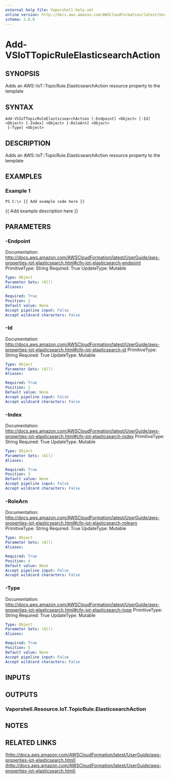 ```yaml
---
external help file: Vaporshell-help.xml
online version: http://docs.aws.amazon.com/AWSCloudFormation/latest/UserGuide/aws-properties-iot-elasticsearch.html
schema: 2.0.0
---
```


# Add-VSIoTTopicRuleElasticsearchAction

## SYNOPSIS
Adds an AWS::IoT::TopicRule.ElasticsearchAction resource property to the template

## SYNTAX

```
Add-VSIoTTopicRuleElasticsearchAction [-Endpoint] <Object> [-Id] <Object> [-Index] <Object> [-RoleArn] <Object>
 [-Type] <Object>
```

## DESCRIPTION
Adds an AWS::IoT::TopicRule.ElasticsearchAction resource property to the template

## EXAMPLES

### Example 1
```
PS C:\> {{ Add example code here }}
```

{{ Add example description here }}

## PARAMETERS

### -Endpoint
Documentation: http://docs.aws.amazon.com/AWSCloudFormation/latest/UserGuide/aws-properties-iot-elasticsearch.html#cfn-iot-elasticsearch-endpoint
PrimitiveType: String
Required: True
UpdateType: Mutable

```yaml
Type: Object
Parameter Sets: (All)
Aliases: 

Required: True
Position: 1
Default value: None
Accept pipeline input: False
Accept wildcard characters: False
```

### -Id
Documentation: http://docs.aws.amazon.com/AWSCloudFormation/latest/UserGuide/aws-properties-iot-elasticsearch.html#cfn-iot-elasticsearch-id
PrimitiveType: String
Required: True
UpdateType: Mutable

```yaml
Type: Object
Parameter Sets: (All)
Aliases: 

Required: True
Position: 2
Default value: None
Accept pipeline input: False
Accept wildcard characters: False
```

### -Index
Documentation: http://docs.aws.amazon.com/AWSCloudFormation/latest/UserGuide/aws-properties-iot-elasticsearch.html#cfn-iot-elasticsearch-index
PrimitiveType: String
Required: True
UpdateType: Mutable

```yaml
Type: Object
Parameter Sets: (All)
Aliases: 

Required: True
Position: 3
Default value: None
Accept pipeline input: False
Accept wildcard characters: False
```

### -RoleArn
Documentation: http://docs.aws.amazon.com/AWSCloudFormation/latest/UserGuide/aws-properties-iot-elasticsearch.html#cfn-iot-elasticsearch-rolearn
PrimitiveType: String
Required: True
UpdateType: Mutable

```yaml
Type: Object
Parameter Sets: (All)
Aliases: 

Required: True
Position: 4
Default value: None
Accept pipeline input: False
Accept wildcard characters: False
```

### -Type
Documentation: http://docs.aws.amazon.com/AWSCloudFormation/latest/UserGuide/aws-properties-iot-elasticsearch.html#cfn-iot-elasticsearch-type
PrimitiveType: String
Required: True
UpdateType: Mutable

```yaml
Type: Object
Parameter Sets: (All)
Aliases: 

Required: True
Position: 5
Default value: None
Accept pipeline input: False
Accept wildcard characters: False
```

## INPUTS

## OUTPUTS

### Vaporshell.Resource.IoT.TopicRule.ElasticsearchAction

## NOTES

## RELATED LINKS

[http://docs.aws.amazon.com/AWSCloudFormation/latest/UserGuide/aws-properties-iot-elasticsearch.html](http://docs.aws.amazon.com/AWSCloudFormation/latest/UserGuide/aws-properties-iot-elasticsearch.html)

